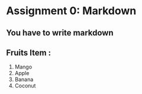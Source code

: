 # Assignment 0: Markdown
## You have to write markdown

## Fruits Item :

1. Mango
2. Apple
3. Banana
4. Coconut